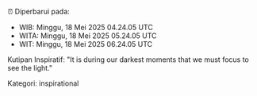 ⏰ Diperbarui pada:
- WIB: Minggu, 18 Mei 2025 04.24.05 UTC
- WITA: Minggu, 18 Mei 2025 05.24.05 UTC
- WIT: Minggu, 18 Mei 2025 06.24.05 UTC

Kutipan Inspiratif:
"It is during our darkest moments that we must focus to see the light."


Kategori: inspirational

